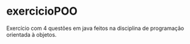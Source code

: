 # exercicioPOO
Exercício com 4 questões em java feitos na disciplina de programação orientada à objetos.
